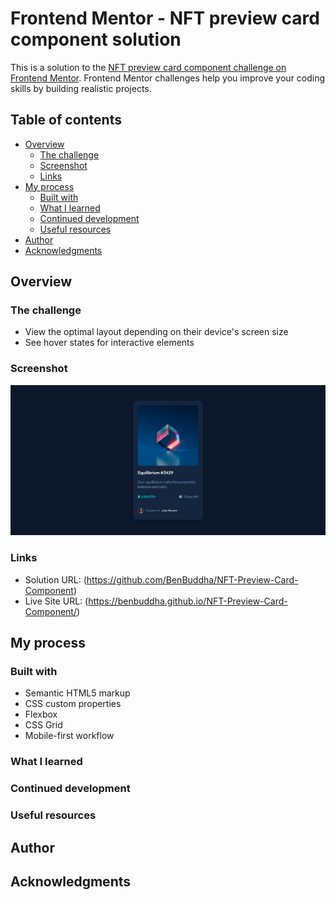 # Frontend Mentor - NFT preview card component solution

This is a solution to the [NFT preview card component challenge on Frontend Mentor](https://www.frontendmentor.io/challenges/nft-preview-card-component-SbdUL_w0U). Frontend Mentor challenges help you improve your coding skills by building realistic projects. 

## Table of contents

- [Overview](#overview)
  - [The challenge](#the-challenge)
  - [Screenshot](#screenshot)
  - [Links](#links)
- [My process](#my-process)
  - [Built with](#built-with)
  - [What I learned](#what-i-learned)
  - [Continued development](#continued-development)
  - [Useful resources](#useful-resources)
- [Author](#author)
- [Acknowledgments](#acknowledgments)


## Overview

### The challenge

- View the optimal layout depending on their device's screen size
- See hover states for interactive elements

### Screenshot

![](images/screenshot.jpg)


### Links

- Solution URL: (https://github.com/BenBuddha/NFT-Preview-Card-Component)
- Live Site URL: (https://benbuddha.github.io/NFT-Preview-Card-Component/)

## My process

### Built with

- Semantic HTML5 markup
- CSS custom properties
- Flexbox
- CSS Grid
- Mobile-first workflow


### What I learned


### Continued development


### Useful resources


## Author


## Acknowledgments

